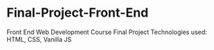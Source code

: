 # Final-Project-Front-End

Front End Web Development Course Final Project
Technologies used: HTML, CSS, Vanilla JS
